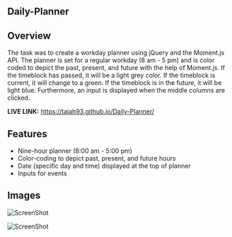 ## Daily-Planner ##

## Overview ##

The task was to create a workday planner using jQuery and the Moment.js API. The planner is set for a regular workday (8 am - 5 pm) and is color coded to depict the past, present, and future with the help of Moment.js. If the timeblock has passed, it will be a light grey color. If the timeblock is current, it will change to a green. If the timeblock is in the future, it will be light blue. Furthermore, an input is displayed when the middle columns are clicked. 

**LIVE LINK:** https://tajah93.github.io/Daily-Planner/ 

## Features ##

* Nine-hour planner (8:00 am - 5:00 pm)
* Color-coding to depict past, present, and future hours 
* Date (specific day and time) displayed at the top of planner 
* Inputs for events 

## Images ##

![ScreenShot](https://raw.github.com/tajah93/code-quiz/master/assets/images/WorkdayPlanner_Past.png)

![ScreenShot](https://raw.github.com/tajah93/code-quiz/master/assets/images/WorkdayPlanner_MobilePast.png)
